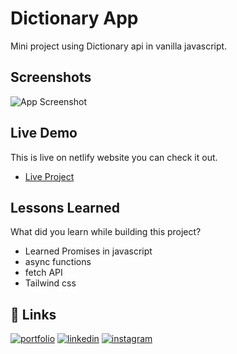
# Dictionary App

Mini project using Dictionary api in vanilla javascript.


## Screenshots

![App Screenshot](https://i.imgur.com/gd0i1zx.png)


## Live Demo
This is live on netlify website you can check it out.
 - [Live Project](https://javascript-dictionary.netlify.app/)

 


## Lessons Learned

What did you learn while building this project? 

 - Learned Promises in javascript
 - async functions
 - fetch API
 - Tailwind css

## 🔗 Links
[![portfolio](https://img.shields.io/badge/my_portfolio-000?style=for-the-badge&logo=ko-fi&logoColor=white)](https://mohd-abdullah-personal-portfolio.vercel.app/)
[![linkedin](https://img.shields.io/badge/linkedin-0A66C2?style=for-the-badge&logo=linkedin&logoColor=white)](https://linkedin.com/in/mohd-abdullah-zubair)
[![instagram](https://img.shields.io/badge/instagram-1DA1F2?style=for-the-badge&logo=instagram&logoColor=white)](https://instagram.com/i_am_abdullahzubair)

